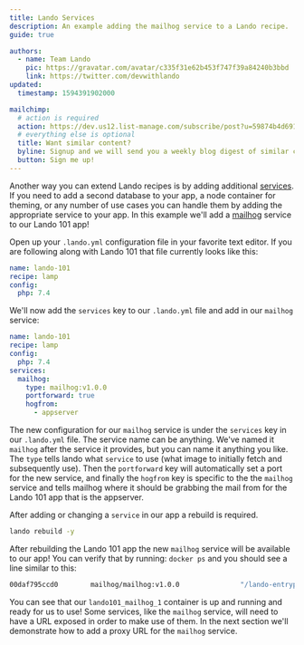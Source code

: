 ```yaml
---
title: Lando Services
description: An example adding the mailhog service to a Lando recipe.
guide: true

authors:
  - name: Team Lando
    pic: https://gravatar.com/avatar/c335f31e62b453f747f39a84240b3bbd
    link: https://twitter.com/devwithlando
updated:
  timestamp: 1594391902000

mailchimp:
  # action is required
  action: https://dev.us12.list-manage.com/subscribe/post?u=59874b4d6910fa65e724a4648&amp;id=613837077f
  # everything else is optional
  title: Want similar content?
  byline: Signup and we will send you a weekly blog digest of similar content to keep you satiated.
  button: Sign me up!
---
```


Another way you can extend Lando recipes is by adding additional [services](/config/services.html). If you need to add a second database to your app, a node container for theming, or any number of use cases you can handle them by adding the appropriate service to your app. In this example we'll add a [mailhog](/config/mailhog.html) service to our Lando 101 app!

Open up your `.lando.yml` configuration file in your favorite text editor. If you are following along with Lando 101 that file currently looks like this:

```yaml
name: lando-101
recipe: lamp
config:
  php: 7.4
```

We'll now add the `services` key to our `.lando.yml` file and add in our `mailhog` service:

```yaml
name: lando-101
recipe: lamp
config:
  php: 7.4
services:
  mailhog:
    type: mailhog:v1.0.0
    portforward: true
    hogfrom:
      - appserver
```

The new configuration for our `mailhog` service is under the `services` key in our `.lando.yml` file. The service name can be anything. We've named it `mailhog` after the service it provides, but you can name it anything you like. The `type` tells lando what `service` to use (what image to initially fetch and subsequently use). Then the `portforward` key will automatically set a port for the new service, and finally the `hogfrom` key is specific to the the `mailhog` service and tells mailhog where it should be grabbing the mail from for the Lando 101 app that is the appserver.

After adding or changing a `service` in our app a rebuild is required.

```bash
lando rebuild -y
```

After rebuilding the Lando 101 app the new `mailhog` service will be available to our app! You can verify that by running: `docker ps` and you should see a line similar to this:

```bash
00daf795ccd0        mailhog/mailhog:v1.0.0               "/lando-entrypoint.s…"   25 seconds ago      Up 24 seconds       8025/tcp, 127.0.0.1:32780->80/tcp, 127.0.0.1:32778->1025/tcp              lando101_mailhog_1
```

You can see that our `lando101_mailhog_1` container is up and running and ready for us to use! Some services, like the `mailhog` service, will need to have a URL exposed in order to make use of them. In the next section we'll demonstrate how to add a proxy URL for the `mailhog` service.
